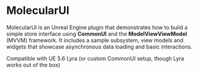 # MolecularUI

MolecularUI is an Unreal Engine plugin that demonstrates how to build a
simple store interface using **CommonUI** and the **ModelViewViewModel**
(MVVM) framework.  It includes a sample subsystem, view models and
widgets that showcase asynchronous data loading and basic interactions.

Compatible with UE 5.6 Lyra (or custom CommonUI setup, though Lyra works out of the box)
